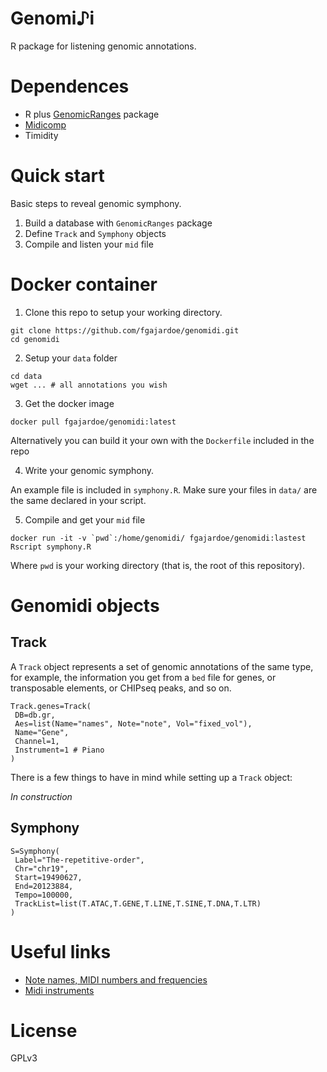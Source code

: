 # Genomi♪i

R package for listening genomic annotations. 

# Dependences

+ R plus [GenomicRanges](https://bioconductor.org/packages/release/bioc/html/GenomicRanges.html) package
+ [Midicomp](https://github.com/markc/midicomp)
+ Timidity

# Quick start

Basic steps to reveal genomic symphony.

1. Build a database with `GenomicRanges` package
2. Define `Track` and `Symphony` objects
3. Compile and listen your `mid` file



# Docker container

1. Clone this repo to setup your working directory.

```
git clone https://github.com/fgajardoe/genomidi.git
cd genomidi
```

2. Setup your `data` folder

```
cd data
wget ... # all annotations you wish
```

3. Get the docker image

```
docker pull fgajardoe/genomidi:latest
```

Alternatively you can build it your own with the `Dockerfile` included in the repo

4. Write your genomic symphony.

An example file is included in `symphony.R`.
Make sure your files in `data/` are the same declared in your script.

5. Compile and get your `mid` file

```
docker run -it -v `pwd`:/home/genomidi/ fgajardoe/genomidi:lastest Rscript symphony.R
```

Where `pwd` is your working directory (that is, the root of this repository).


# Genomidi objects

## Track

A `Track` object represents a set of genomic annotations of the same type, for example, the information you get from a `bed` file for genes, or transposable elements, or CHIPseq peaks, and so on.

```
Track.genes=Track(
 DB=db.gr,
 Aes=list(Name="names", Note="note", Vol="fixed_vol"),
 Name="Gene", 
 Channel=1,
 Instrument=1 # Piano
)
```

There is a few things to have in mind while setting up a `Track` object:

_In construction_

## Symphony

```
S=Symphony(
 Label="The-repetitive-order",
 Chr="chr19",
 Start=19490627,
 End=20123884,
 Tempo=100000,
 TrackList=list(T.ATAC,T.GENE,T.LINE,T.SINE,T.DNA,T.LTR)
)
```

# Useful links

+ [Note names, MIDI numbers and frequencies](https://newt.phys.unsw.edu.au/jw/notes.html)
+ [Midi instruments](http://fmslogo.sourceforge.net/manual/midi-instrument.html)


# License

GPLv3
